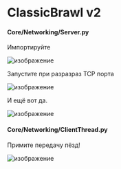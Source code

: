 # ClassicBrawl v2

#### Core/Networking/Server.py

Импортируйте

![изображение](https://user-images.githubusercontent.com/100240269/173234224-57420d64-a96a-4c07-92e1-495a1516e61a.png)

Запустите при разразраз TCP порта

![изображение](https://user-images.githubusercontent.com/100240269/173234245-40337eb9-e9a5-4a48-9e15-834cd92ba542.png)

И ещё вот да.

![изображение](https://user-images.githubusercontent.com/100240269/173234549-4ad6e134-277f-4f4c-a31b-c3d7edf0106a.png)




#### Core/Networking/ClientThread.py

Примите передачу пёзд!

![изображение](https://user-images.githubusercontent.com/100240269/173234485-f0d51830-8a04-46a8-981b-a27bf57f4ea1.png)

